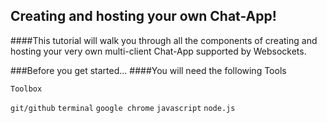Creating and hosting your own Chat-App!
----------
####This tutorial will walk you through all the components of creating and hosting your very own multi-client Chat-App supported by Websockets.

###Before you get started...
####You will need the following Tools

`Toolbox`

`git/github`
`terminal`
`google chrome`
`javascript`
`node.js`

